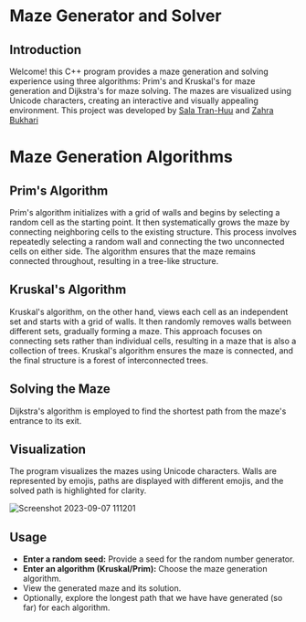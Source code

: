 # Maze Generator and Solver

## Introduction

Welcome! this C++ program provides a maze generation and solving experience using three algorithms: Prim's and Kruskal's for maze generation and Dijkstra's for maze solving. The mazes are visualized using Unicode characters, creating an interactive and visually appealing environment. This project was developed by [Sala Tran-Huu](https://github.com/stranhuu) and [Zahra Bukhari](https://github.com/zahrabytes)

# Maze Generation Algorithms

## Prim's Algorithm
Prim's algorithm initializes with a grid of walls and begins by selecting a random cell as the starting point. It then systematically grows the maze by connecting neighboring cells to the existing structure. This process involves repeatedly selecting a random wall and connecting the two unconnected cells on either side. The algorithm ensures that the maze remains connected throughout, resulting in a tree-like structure. 

## Kruskal's Algorithm
Kruskal's algorithm, on the other hand, views each cell as an independent set and starts with a grid of walls. It then randomly removes walls between different sets, gradually forming a maze. This approach focuses on connecting sets rather than individual cells, resulting in a maze that is also a collection of trees. Kruskal's algorithm ensures the maze is connected, and the final structure is a forest of interconnected trees.

## Solving the Maze
Dijkstra's algorithm is employed to find the shortest path from the maze's entrance to its exit.

## Visualization
The program visualizes the mazes using Unicode characters. Walls are represented by emojis, paths are displayed with different emojis, and the solved path is highlighted for clarity.

![Screenshot 2023-09-07 111201](https://github.com/zahrabytes/Maze-Generation-Algo/assets/146145027/41d313c5-b73e-4e01-812b-b83a5f490a09)

## Usage
- **Enter a random seed:** Provide a seed for the random number generator.
- **Enter an algorithm (Kruskal/Prim):** Choose the maze generation algorithm.
- View the generated maze and its solution.
- Optionally, explore the longest path that we have have generated (so far) for each algorithm.
